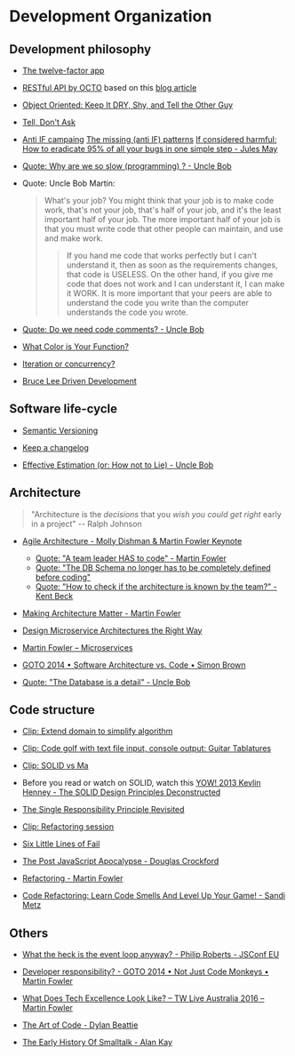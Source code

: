 # Development Organization

## Development philosophy

  * [The twelve-factor app](https://12factor.net)

  * [RESTful API by OCTO](https://blog.octo.com/wp-content/uploads/2014/12/OCTO-Refcard_API_Design_EN_3.0.pdf) based on this [blog article](https://blog.octo.com/designer-une-api-rest/)

  * [Object Oriented: Keep It DRY, Shy, and Tell the Other Guy](https://media.pragprog.com/articles/may_04_oo1.pdf)
  * [Tell, Don't Ask](https://pragprog.com/articles/tell-dont-ask)
  
  * [Anti IF campaing](https://francescocirillo.com/pages/anti-if-campaign)
    [The missing (anti IF) patterns](https://code.joejag.com/2016/anti-if-the-missing-patterns.html)
    [If considered harmful: How to eradicate 95% of all your bugs in one simple step - Jules May](https://www.youtube.com/watch?v=z43bmaMwagI)
  
  * [Quote: Why are we so slow (programming) ? - Uncle Bob](https://www.youtube.com/embed/SVRiktFlWxI?start=3064&end=3520)
  
  * Quote: Uncle Bob Martin:
    
    > What's your job? You might think that your job is to make code work, that's not your job, that's half of your job, and it's the least
    > important half of your job. The more important half of your job is that you must write code that other people can maintain, and use and
    > make work.
    > > If you hand me code that works perfectly but I can't understand it, then as soon as the requirements changes, that code is USELESS.
    > > On the other hand, if you give me code that does not work and I can understant it, I can make it WORK.
    > It is more important that your peers are able to understand the code you write than the computer understands the code you wrote.
    
  * [Quote: Do we need code comments? - Uncle Bob](https://www.youtube.com/embed/SVRiktFlWxI?start=9989&end=10581)

  * [What Color is Your Function?](https://journal.stuffwithstuff.com/2015/02/01/what-color-is-your-function/)
  * [Iteration or concurrency?](https://journal.stuffwithstuff.com/2013/02/24/iteration-inside-and-out-part-2/)

  * [Bruce Lee Driven Development](https://www.youtube.com/watch?v=MPYyJ3Jv44E)

## Software life-cycle

  * [Semantic Versioning](https://semver.org)

  * [Keep a changelog](http://keepachangelog.com)

  * [Effective Estimation (or: How not to Lie) - Uncle Bob](https://www.youtube.com/watch?v=eisuQefYw_o)

## Architecture

> "Architecture is the _decisions_ that you _wish you could get right_ early in a project" -- Ralph Johnson

  * [Agile Architecture - Molly Dishman & Martin Fowler Keynote](https://www.youtube.com/watch?v=VjKYO6DP3fo)
    * [Quote: "A team leader HAS to code" - Martin Fowler](https://www.youtube.com/embed/VjKYO6DP3fo?start=564&end=572)
    * [Quote: "The DB Schema no longer has to be completely defined before coding"](https://www.youtube.com/embed/VjKYO6DP3fo?start=937&end=1085)
    * [Quote: "How to check if the architecture is known by the team?" - Kent Beck](https://www.youtube.com/embed/VjKYO6DP3fo?start=1250&end=1318)

  * [Making Architecture Matter - Martin Fowler](https://www.youtube.com/watch?v=DngAZyWMGR0)
  * [Design Microservice Architectures the Right Way](https://www.youtube.com/watch?v=j6ow-UemzBc)
  * [Martin Fowler – Microservices](https://www.youtube.com/watch?v=2yko4TbC8cI)
  * [GOTO 2014 • Software Architecture vs. Code • Simon Brown](https://www.youtube.com/watch?v=GAFZcYlO5S0)
  
  * [Quote: "The Database is a detail" - Uncle Bob](https://www.youtube.com/embed/qnq9syXUuFE?start=8676&end=9204)

## Code structure

   * [Clip: Extend domain to simplify algorithm](https://www.youtube.com/embed/AnZ0uTOerUI?start=1026&end=1176)
   * [Clip: Code golf with text file input, console output: Guitar Tablatures](https://www.youtube.com/embed/AnZ0uTOerUI?start=1180&end=1754)
   * [Clip: SOLID vs Ma](https://www.youtube.com/embed/8Y-XPlXOWoA?start=1680&end=1831)
   * Before you read or watch on SOLID, watch this [YOW! 2013 Kevlin Henney - The SOLID Design Principles Deconstructed](https://www.youtube.com/watch?v=tMW08JkFrBA)
   * [The Single Responsibility Principle Revisited](https://thevaluable.dev/single-responsibility-principle-revisited/)

   * [Clip: Refactoring session](https://youtu.be/FyCYva9DhsI?t=3488)
   * [Six Little Lines of Fail](https://www.youtube.com/watch?v=VvUdvte1V3s)
   * [The Post JavaScript Apocalypse - Douglas Crockford](https://www.youtube.com/watch?v=99Zacm7SsWQ)
   
   * [Refactoring - Martin Fowler](https://www.youtube.com/watch?v=6wDoopbtEqk)
   * [Code Refactoring: Learn Code Smells And Level Up Your Game! - Sandi Metz](https://www.youtube.com/watch?v=D4auWwMsEnY)

## Others

  * [What the heck is the event loop anyway? - Philip Roberts - JSConf EU](https://www.youtube.com/watch?v=8aGhZQkoFbQ)
  
  * [Developer responsibility? - GOTO 2014 • Not Just Code Monkeys • Martin Fowler](https://www.youtube.com/watch?v=4E3xfR6IBII)
  
  * [What Does Tech Excellence Look Like? – TW Live Australia 2016 – Martin Fowler](https://www.youtube.com/watch?v=Avs70dZ3Vlk)
  
  * [The Art of Code - Dylan Beattie](https://www.youtube.com/watch?v=gdSlcxxYAA8)

  * [The Early History Of Smalltalk - Alan Kay](http://worrydream.com/EarlyHistoryOfSmalltalk/)
